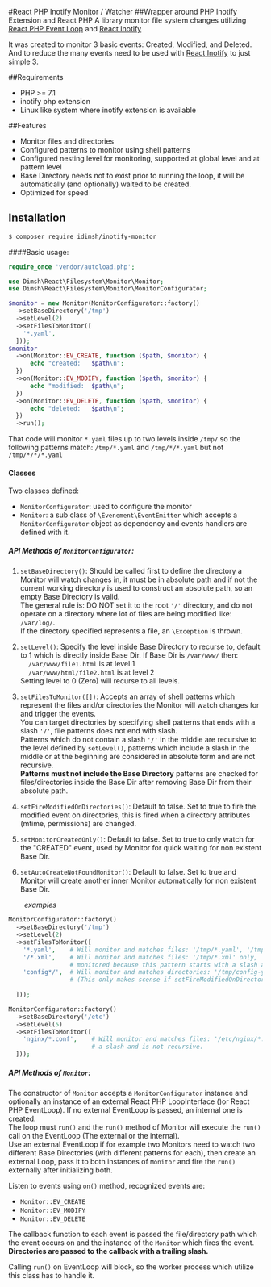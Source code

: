#React PHP Inotify Monitor / Watcher
##Wrapper around PHP Inotify Extension and React PHP
A library monitor file system changes utilizing [React PHP Event Loop](https://github.com/reactphp/event-loop) and [React Inotify](https://github.com/mkraemer/react-inotify/)

It was created to monitor 3 basic events: Created, Modified, and Deleted. And to reduce the many events need to be used with [React Inotify](https://github.com/mkraemer/react-inotify/) to just simple 3.

##Requirements
* PHP >= 7.1
* inotify php extension
* Linux like system where inotify extension is available

##Features
* Monitor files and directories 
* Configured patterns to monitor using shell patterns
* Configured nesting level for monitoring, supported at global level and at pattern level
* Base Directory needs not to exist prior to running the loop, it will be automatically (and optionally) waited to be created.
* Optimized for speed
  
## Installation

```bash
$ composer require idimsh/inotify-monitor
```
  
####Basic usage:
```PHP
require_once 'vendor/autoload.php';

use Dimsh\React\Filesystem\Monitor\Monitor;
use Dimsh\React\Filesystem\Monitor\MonitorConfigurator;

$monitor = new Monitor(MonitorConfigurator::factory()
  ->setBaseDirectory('/tmp')
  ->setLevel(2)
  ->setFilesToMonitor([
    '*.yaml',
  ]));
$monitor
  ->on(Monitor::EV_CREATE, function ($path, $monitor) {
      echo "created:   $path\n";
  })
  ->on(Monitor::EV_MODIFY, function ($path, $monitor) {
      echo "modified:  $path\n";
  })
  ->on(Monitor::EV_DELETE, function ($path, $monitor) {
      echo "deleted:   $path\n";
  })
  ->run();
```
That code will monitor `*.yaml` files up to two levels inside `/tmp/` so the following patterns match: `/tmp/*.yaml` and `/tmp/*/*.yaml` but not `/tmp/*/*/*.yaml`

#### Classes
Two classes defined:
* `MonitorConfigurator`: used to configure the monitor
* `Monitor`: a sub class of `\Evenement\EventEmitter` which accepts a `MonitorConfigurator` object as dependency 
and events handlers are defined with it.

##### API Methods of `MonitorConfigurator`:
1. `setBaseDirectory()`: Should be called first to define the directory a Monitor will watch changes in, it 
must be in absolute path and if not the current working directory is used to construct an absolute path, 
so an empty Base Directory is valid.   
The general rule is: DO NOT set it to the root `'/'` directory, and do not operate on a directory where lot 
of files are being modified like: `/var/log/`.  
If the directory specified represents a file, an `\Exception` is thrown.

2. `setLevel()`: Specify the level inside Base Directory to recurse to, default to 1 which is directly inside Base Dir.
If Base Dir is `/var/www/` then:  
&nbsp;&nbsp;&nbsp;&nbsp;`/var/www/file1.html` is at level 1  
&nbsp;&nbsp;&nbsp;&nbsp;`/var/www/html/file2.html` is at level 2  
Setting level to 0 (Zero) will recurse to all levels.

3. `setFilesToMonitor([])`: Accepts an array of shell patterns which represent the files and/or directories the Monitor 
will watch changes for and trigger the events.  
You can target directories by specifying shell patterns that ends with a slash `'/'`, file patterns does not end with slash.  
Patterns which do not contain a slash `'/'` in the middle are recursive to the level defined by `setLevel()`, patterns 
which include a slash in the middle or at the beginning are considered in absolute form and are not recursive.  
**Patterns must not include the Base Directory** patterns are checked for files/directories inside the Base Dir after
removing Base Dir from their absolute path.  
  
4. `setFireModifiedOnDirectories()`: Default to false. Set to true to fire the modified event on directories, this is fired when a directory attributes (mtime, permissions) are changed.  
5. `setMonitorCreatedOnly()`: Default to false. Set to true to only watch for the "CREATED" event, used by Monitor for quick waiting for non existent Base Dir.
6. `setAutoCreateNotFoundMonitor()`: Default to false. Set to true and Monitor will create another inner Monitor automatically for non existent Base Dir.


&nbsp;&nbsp;&nbsp;&nbsp;&nbsp;&nbsp;&nbsp;&nbsp;_examples_  
```PHP
MonitorConfigurator::factory()
  ->setBaseDirectory('/tmp')
  ->setLevel(2)
  ->setFilesToMonitor([
    '*.yaml',    # Will monitor and matches files: '/tmp/*.yaml', '/tmp/*/*.yaml' only
    '/*.xml',    # Will monitor and matches files: '/tmp/*.xml' only, '/tmp/*/*.xml' are not 
                 # monitored because this pattern starts with a slash and is not recursive.
    'config*/',  # Will monitor and matches directories: '/tmp/config-yaml/', '/tmp/config*/', '/tmp/*/config*/'
                 # (This only makes scense if setFireModifiedOnDirectories() is set to true)
                
  ]));
```

```PHP
MonitorConfigurator::factory()
  ->setBaseDirectory('/etc')
  ->setLevel(5)
  ->setFilesToMonitor([
    'nginx/*.conf',    # Will monitor and matches files: '/etc/nginx/*.conf', this pattern constains 
                       # a slash and is not recursive.
  ]));
```

##### API Methods of `Monitor`:
The constructor of `Monitor` accepts a `MonitorConfigurator` instance and optionally an instance of an external 
React PHP LoopInterface ()or React PHP EventLoop). If no external EventLoop is passed, an internal one is created.  
The loop must `run()` and the `run()` method of Monitor will execute the `run()` call on the EventLoop (The 
external or the internal).  
Use an external EventLoop if for example two Monitors need to watch two different Base Directories (with different 
patterns for each), then create an external Loop, pass it to both instances of `Monitor` and fire the `run()` 
externally after initializing both.  

Listen to events using `on()` method, recognized events are:
* `Monitor::EV_CREATE`
* `Monitor::EV_MODIFY`
* `Monitor::EV_DELETE`  

The callback function to each event is passed the file/directory path which the event occurs on and the instance of 
the `Monitor` which fires the event.  
**Directories are passed to the callback with a trailing slash.**  

Calling `run()` on EventLoop will block, so the worker process which utilize this class has to handle it.


  
